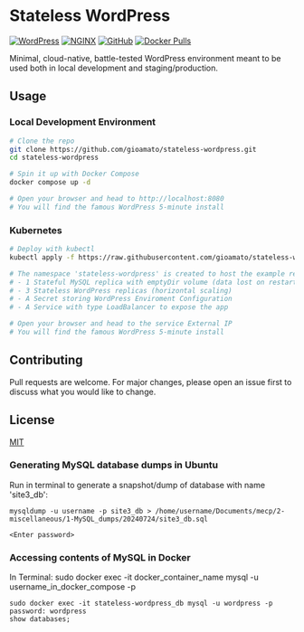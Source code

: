 # Stateless WordPress

[![WordPress](https://github.com/gioamato/stateless-wordpress/actions/workflows/wordpress.yml/badge.svg)](https://github.com/gioamato/stateless-wordpress/actions/workflows/wordpress.yml)
[![NGINX](https://github.com/gioamato/stateless-wordpress/actions/workflows/nginx.yml/badge.svg)](https://github.com/gioamato/stateless-wordpress/actions/workflows/nginx.yml)
[![GitHub](https://img.shields.io/github/license/gioamato/stateless-wordpress)](https://github.com/gioamato/stateless-wordpress/blob/master/LICENSE)
[![Docker Pulls](https://img.shields.io/docker/pulls/gioamato/stateless-wordpress)](https://hub.docker.com/r/gioamato/stateless-wordpress/tags)

Minimal, cloud-native, battle-tested WordPress environment meant to be used both in local development and staging/production.

## Usage

### Local Development Environment

```bash
# Clone the repo
git clone https://github.com/gioamato/stateless-wordpress.git
cd stateless-wordpress

# Spin it up with Docker Compose
docker compose up -d

# Open your browser and head to http://localhost:8080
# You will find the famous WordPress 5-minute install
```

### Kubernetes

```bash
# Deploy with kubectl
kubectl apply -f https://raw.githubusercontent.com/gioamato/stateless-wordpress/master/deploy/kubernetes/deploy.yaml

# The namespace 'stateless-wordpress' is created to host the example resources:
# - 1 Stateful MySQL replica with emptyDir volume (data lost on restart)
# - 3 Stateless WordPress replicas (horizontal scaling)
# - A Secret storing WordPress Enviroment Configuration
# - A Service with type LoadBalancer to expose the app

# Open your browser and head to the service External IP
# You will find the famous WordPress 5-minute install
```

## Contributing
Pull requests are welcome. For major changes, please open an issue first to discuss what you would like to change.

## License
[MIT](https://choosealicense.com/licenses/mit/)

### Generating MySQL database dumps in Ubuntu
Run in terminal to generate a snapshot/dump of database with name 'site3_db':
```
mysqldump -u username -p site3_db > /home/username/Documents/mecp/2-miscellaneous/1-MySQL_dumps/20240724/site3_db.sql

<Enter password>
```

### Accessing contents of MySQL in Docker
In Terminal:
sudo docker exec -it docker_container_name mysql -u username_in_docker_compose -p
```
sudo docker exec -it stateless-wordpress_db mysql -u wordpress -p
password: wordpress
show databases;
```